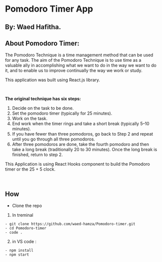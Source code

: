 # Pomodoro Timer App

## By: Waed Hafitha.


## About Pomodoro Timer:
The Pomodoro Technique is a time management method that can be used for any task. The aim of the Pomodoro Technique is to use time as a valuable ally in accomplishing what we want to do in the way we want to do it, and to enable us to improve continually the way we work or study.

This application was built using React.js library.

<br>

<b>The original technique has six steps:</b>

1. Decide on the task to be done.
2. Set the pomodoro timer (typically for 25 minutes).
3. Work on the task.
4. End work when the timer rings and take a short break (typically 5–10 minutes).
5. If you have fewer than three pomodoros, go back to Step 2 and repeat until you go through all three pomodoros.
6. After three pomodoros are done, take the fourth pomodoro and then take a long break (traditionally 20 to 30 minutes). Once the long break is finished, return to step 2.

This Application is using React Hooks component to build the Pomodoro timer or the 25 + 5 clock.

<br>

 ## How 

  - Clone the repo 
 1. In treminal 
 
 
 ```
 - git clone https://github.com/waed-hamza/Pomodoro-timer.git
 - cd Pomodoro-timer
 - code .
 ```
 
2. in VS code :

 ```
 - npm install
 - npm start
 ```
<br>